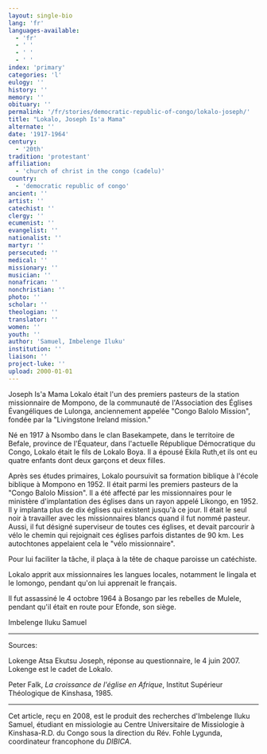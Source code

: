 ```yaml
---
layout: single-bio
lang: 'fr'
languages-available:
  - 'fr'
  - ' '
  - ' '
  - ' '
index: 'primary'
categories: 'l'
eulogy: ''
history: ''
memory: ''
obituary: ''
permalink: '/fr/stories/democratic-republic-of-congo/lokalo-joseph/'
title: "Lokalo, Joseph Is'a Mama"
alternate: ''
date: '1917-1964'
century:
  - '20th'
tradition: 'protestant'
affiliation:
  - 'church of christ in the congo (cadelu)'
country:
  - 'democratic republic of congo'
ancient: ''
artist: ''
catechist: ''
clergy: ''
ecumenist: ''
evangelist: ''
nationalist: ''
martyr: ''
persecuted: ''
medical: ''
missionary: ''
musician: ''
nonafrican: ''
nonchristian: ''
photo: ''
scholar: ''
theologian: ''
translator: ''
women: ''
youth: ''
author: 'Samuel, Imbelenge Iluku'
institution: ''
liaison: ''
project-luke: ''
upload: 2000-01-01
---
```



Joseph Is'a Mama Lokalo était l'un des premiers pasteurs de la station missionnaire de Mompono, de la communauté de l'Association des Églises Évangéliques de Lulonga, anciennement appelée "Congo Balolo Mission", fondée par la "Livingstone Ireland mission."

Né en 1917 à Nsombo dans le clan Basekampete, dans le territoire de Befale, province de l'Équateur, dans l'actuelle République Démocratique du Congo, Lokalo était le fils de Lokalo Boya. Il a épousé Ekila Ruth,et ils ont eu quatre enfants dont deux garçons et deux filles.

Après ses études primaires, Lokalo poursuivit sa formation biblique à l'école biblique à Mompono en 1952. Il était parmi les premiers pasteurs de la "Congo Balolo Mission". Il a été affecté par les missionnaires pour le ministère d'implantation des églises dans un rayon appelé Likongo, en 1952. Il y implanta plus de dix églises qui existent jusqu'à ce jour. Il était le seul noir à travailler avec les missionnaires blancs quand il fut nommé pasteur. Aussi, il fut désigné superviseur de toutes ces églises, et devait parcourir à vélo  le chemin qui rejoignait ces églises parfois distantes de 90 km. Les autochtones appelaient cela le "vélo missionnaire".

Pour lui faciliter la tâche, il plaça à la tête de chaque paroisse un catéchiste.

Lokalo apprit aux missionnaires les langues locales, notamment le lingala et le lomongo, pendant qu'on lui apprenait le français.

Il fut assassiné le 4 octobre 1964 à Bosango par les rebelles de Mulele, pendant qu'il était en route pour Efonde, son siège.

Imbelenge Iluku Samuel

---

Sources:

Lokenge Atsa Ekutsu Joseph, réponse au questionnaire, le 4 juin 2007. Lokenge est le cadet de Lokalo.

Peter Falk, *La croissance de l'église en Afrique*, Institut Supérieur Théologique de Kinshasa, 1985.

---

Cet article, reçu en 2008, est le produit des recherches d'Imbelenge Iluku Samuel, étudiant en missiologie au Centre Universitaire de Missiologie à  Kinshasa-R.D. du Congo sous la direction du Rév. Fohle Lygunda, coordinateur francophone du *DIBICA*.
